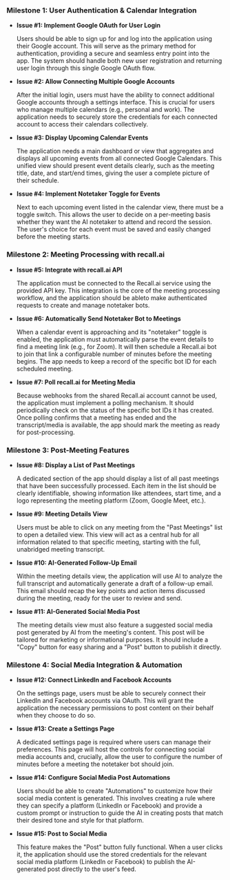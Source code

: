 ### **Milestone 1: User Authentication & Calendar Integration**

* **Issue #1: Implement Google OAuth for User Login**

    Users should be able to sign up for and log into the application using their Google account. This will serve as the primary method for authentication, providing a secure and seamless entry point into the app. The system should handle both new user registration and returning user login through this single Google OAuth flow.

* **Issue #2: Allow Connecting Multiple Google Accounts**

    After the initial login, users must have the ability to connect additional Google accounts through a settings interface. This is crucial for users who manage multiple calendars (e.g., personal and work). The application needs to securely store the credentials for each connected account to access their calendars collectively.

* **Issue #3: Display Upcoming Calendar Events**

    The application needs a main dashboard or view that aggregates and displays all upcoming events from all connected Google Calendars. This unified view should present event details clearly, such as the meeting title, date, and start/end times, giving the user a complete picture of their schedule.

* **Issue #4: Implement Notetaker Toggle for Events**

    Next to each upcoming event listed in the calendar view, there must be a toggle switch. This allows the user to decide on a per-meeting basis whether they want the AI notetaker to attend and record the session. The user's choice for each event must be saved and easily changed before the meeting starts.

### **Milestone 2: Meeting Processing with recall.ai**

* **Issue #5: Integrate with recall.ai API**

    The application must be connected to the Recall.ai service using the provided API key. This integration is the core of the meeting processing workflow, and the application should be ableto make authenticated requests to create and manage notetaker bots.

* **Issue #6: Automatically Send Notetaker Bot to Meetings**

    When a calendar event is approaching and its "notetaker" toggle is enabled, the application must automatically parse the event details to find a meeting link (e.g., for Zoom). It will then schedule a Recall.ai bot to join that link a configurable number of minutes before the meeting begins. The app needs to keep a record of the specific bot ID for each scheduled meeting.

* **Issue #7: Poll recall.ai for Meeting Media**

    Because webhooks from the shared Recall.ai account cannot be used, the application must implement a polling mechanism. It should periodically check on the status of the specific bot IDs it has created. Once polling confirms that a meeting has ended and the transcript/media is available, the app should mark the meeting as ready for post-processing.

### **Milestone 3: Post-Meeting Features**

* **Issue #8: Display a List of Past Meetings**

    A dedicated section of the app should display a list of all past meetings that have been successfully processed. Each item in the list should be clearly identifiable, showing information like attendees, start time, and a logo representing the meeting platform (Zoom, Google Meet, etc.).

* **Issue #9: Meeting Details View**

    Users must be able to click on any meeting from the "Past Meetings" list to open a detailed view. This view will act as a central hub for all information related to that specific meeting, starting with the full, unabridged meeting transcript.

* **Issue #10: AI-Generated Follow-Up Email**

    Within the meeting details view, the application will use AI to analyze the full transcript and automatically generate a draft of a follow-up email. This email should recap the key points and action items discussed during the meeting, ready for the user to review and send.

* **Issue #11: AI-Generated Social Media Post**

    The meeting details view must also feature a suggested social media post generated by AI from the meeting's content. This post will be tailored for marketing or informational purposes. It should include a "Copy" button for easy sharing and a "Post" button to publish it directly.

### **Milestone 4: Social Media Integration & Automation**

* **Issue #12: Connect LinkedIn and Facebook Accounts**

    On the settings page, users must be able to securely connect their LinkedIn and Facebook accounts via OAuth. This will grant the application the necessary permissions to post content on their behalf when they choose to do so.

* **Issue #13: Create a Settings Page**

    A dedicated settings page is required where users can manage their preferences. This page will host the controls for connecting social media accounts and, crucially, allow the user to configure the number of minutes before a meeting the notetaker bot should join.

* **Issue #14: Configure Social Media Post Automations**

    Users should be able to create "Automations" to customize how their social media content is generated. This involves creating a rule where they can specify a platform (LinkedIn or Facebook) and provide a custom prompt or instruction to guide the AI in creating posts that match their desired tone and style for that platform.

* **Issue #15: Post to Social Media**

    This feature makes the "Post" button fully functional. When a user clicks it, the application should use the stored credentials for the relevant social media platform (LinkedIn or Facebook) to publish the AI-generated post directly to the user's feed.